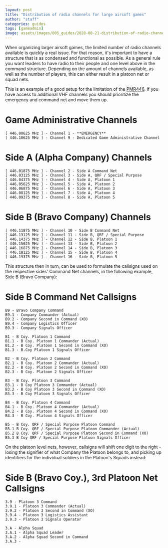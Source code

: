 ```yaml
---
layout: post
title: "Distribution of radio channels for large airsoft games"
author: "staff"
categories: guides
tags: [gameadmin]
image: assets/images/005_guides/2028-08-21-distribution-of-radio-channels-for-large-games/channeldistribution.png
---
```


When organizing larger airsoft games, the limited number of radio channels available is quickly a real issue.
For that reason, it's important to have a structure that is as condensed and functional as possible.
As a general rule you want leaders to have radio to their people and one level above in the command structure. Depending on the amount of channels available, as well as the number of players, this can either result in a platoon net or squad nets.

This is an example of a good setup for the limitation of the [PMR446](../PMR446-channels).
If you have access to additional VHF channels you should prioritize the emergency and command net and move them up. 


# Game Administrative Channels #

```
[ 446.00625 MHz ] - Channel 1 - **EMERGENCY** 
[ 446.10625 MHz ] - Channel 9 - Dedicated Game Administrative Channel
```

# Side A (Alpha Company) Channels #

```
[ 446.01875 MHz ] - Channel 2 - Side A Command Net
[ 446.03125 MHz ] - Channel 3 - Side A, QRF / Special Purpose
[ 446.04375 MHz ] - Channel 4 - Side A, Platoon 1
[ 446.05625 MHz ] - Channel 5 - Side A, Platoon 2
[ 446.06875 MHz ] - Channel 6 - Side A, Platoon 3
[ 446.08125 MHz ] - Channel 7 - Side A, Platoon 4
[ 446.09375 MHz ] - Channel 8 - Side A, Platoon 5
```

# Side B (Bravo Company) Channels #

```
[ 446.11875 MHz ] - Channel 10 - Side B Command Net
[ 446.13125 MHz ] - Channel 11 - Side B, QRF / Special Purpose
[ 446.14375 MHz ] - Channel 12 - Side B, Platoon 1
[ 446.15625 MHz ] - Channel 13 - Side B, Platoon 2
[ 446.16875 MHz ] - Channel 14 - Side B, Platoon 3
[ 446.18125 MHz ] - Channel 15 - Side B, Platoon 4
[ 446.19375 MHz ] - Channel 16 - Side B, Platoon 5
```


This structure then in turn, can be used to formulate the callsigns used on the respective sides' Command Net channels, in the following example, Side B (Bravo Company): 



# Side B Command Net Callsigns #

```
B9 - Bravo Company Command
B9.1 - Company Commander (Actual)
B9.2 - Company Second in Command (XO)
B9.4 - Company Logistics Officer
B9.3 - Company Signals Officer

B1 - B Coy. Platoon 1 Command
B1.1 - B Coy. Platoon 1 Commander (Actual)
B1.2 - B Coy. Platoon 1 Second in Command (XO)
B1.3 - B.Coy Platoon 1 Signals Officer

B2 - B Coy. Platoon 2 Command
B2.1 - B Coy. Platoon 2 Commander (Actual)
B2.2 - B Coy. Platoon 2 Second in Command (XO)
B2.3 - B Coy. Platoon 2 Signals Officer

B3 - B Coy. Platoon 3 Command
B3.1 - B Coy Platoon 3 Commander (Actual)
B3.2 - B Coy Platoon 3 Second in Command (XO)
B3.3 - B Coy Platoon 3 Signals Officer

B4 - B Coy. Platoon 4 Command
B4.1 - B Coy. Platoon 4 Commander (Actual)
B4.2 - B Coy. Platoon 4 Second in Command (XO)
B4.3 - B Coy. Platoon 4 Signals Officer

B5 - B Coy. QRF / Special Purpose Platoon Command
B5.1 B Coy. QRF / Special Purpose Platoon Commander (Actual)
B5.2 B Coy. QRF / Special Purpose Platoon Second in Command (XO)
B5.3 B Coy QRF / Special Purpose Platoon Signals Officer
```

On the platoon level nets, however, callsigns will shift one digit to the right - losing the signifier of what Company the Platoon belongs to, and picking up identifiers for the individual soldiers in the Platoon's Squads instead: 


# Side B (Bravo Coy.), 3rd Platoon Net Callsigns #

```
3.9 - Platoon 3 Command
3.9.1 - Platoon 3 Commander (Actual)
3.9.2 - Platoon 3 Second in Command (XO)
3.9.4 - Platoon 3 Logistics Assistant
3.9.3 - Platoon 3 Signals Operator

3.A - Alpha Squad
3.A.1 - Alpha Squad Leader
3.A.2 - Alpha Squad Second in Command
3.A.3 - 
```
